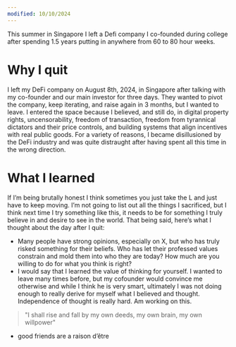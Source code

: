 ```yaml
---
modified: 10/10/2024
---
```

This summer in Singapore I left a Defi company I co-founded during college after spending 1.5 years putting in anywhere from 60 to 80 hour weeks.

# Why I quit
I left my DeFi company on August 8th, 2024, in Singapore after talking with my co-founder and our main investor for three days. They wanted to pivot the company, keep iterating, and raise again in 3 months, but I wanted to leave. I entered the space because I believed, and still do, in digital property rights, uncensorability, freedom of transaction, freedom from tyrannical dictators and their price controls, and building systems that align incentives with real public goods. For a variety of reasons, I became disillusioned by the DeFi industry and was quite distraught after having spent all this time in the wrong direction.

# What I learned
If I’m being brutally honest I think sometimes you just take the L and just have to keep moving. I’m not going to list out all the things I sacrificed, but I think next time I try something like this, it needs to be for something I truly believe in and desire to see in the world. That being said, here’s what I thought about the day after I quit:
- Many people have strong opinions, especially on X, but who has truly risked something for their beliefs. Who has let their professed values constrain and mold them into who they are today? How much are you willing to do for what you think is right?
- I would say that I learned the value of thinking for yourself. I wanted to leave many times before, but my cofounder would convince me otherwise and while I think he is very smart, ultimately I was not doing enough to really derive for myself what I believed and thought. Independence of thought is really hard. Am working on this.
> "I shall rise and fall by my own deeds, my own brain, my own willpower"
- good friends are a raison d’être